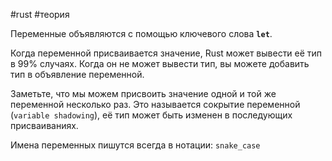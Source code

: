 #rust #теория

Переменные объявляются с помощью ключевого слова **`let`**.

Когда переменной присваивается значение, Rust может вывести её тип в 99% случаях. Когда он не может вывести тип, вы можете добавить тип в объявление переменной.

Заметьте, что мы можем присвоить значение одной и той же переменной несколько раз. Это называется сокрытие переменной (`variable shadowing`), её тип может быть изменен в последующих присваиваниях.

Имена переменных пишутся всегда в нотации: `snake_case`









